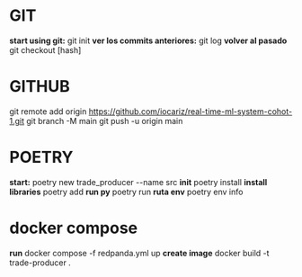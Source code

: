 # GIT
**start using git:** git init
**ver los commits anteriores:** git log
**volver al pasado** git checkout [hash]

# GITHUB
git remote add origin https://github.com/iocariz/real-time-ml-system-cohot-1.git
git branch -M main
git push -u origin main

# POETRY

**start:** poetry new trade_producer --name src
**init** poetry install
**install libraries** poetry add
**run py** poetry run
**ruta env** poetry env info

# docker compose
**run** docker compose -f redpanda.yml up
**create image** docker build -t trade-producer .